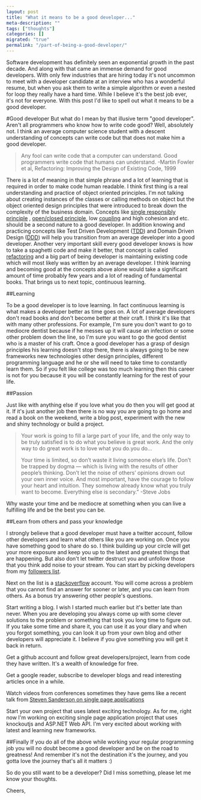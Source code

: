 ```yaml
---
layout: post
title: "What it means to be a good developer..."
meta-description: ""
tags: ["thoughts"]
categories: []
migrated: "true"
permalink: "/part-of-being-a-good-developer/"
---
```

Software development has definitely seen an exponential growth in the past decade. And along with that came an immense demand for good developers. With only few industries that are hiring today it's not uncommon to meet with a developer candidate at an interview who has a wonderful resume, but when you ask them to write a simple algorithm or even a nested for loop they really have a hard time. While I believe it's the best job ever, it's not for everyone. With this post I'd like to spell out what it means to be a good developer.

#Good developer
But what do I mean by that illusive term "good developer". Aren't all programmers who know how to write code good? Well, absolutely not. I think an average computer science student with a descent understanding of concepts can write code but that does not make him a good developer.

> Any fool can write code that a
> computer can understand. Good
> programmers write code that humans can
> understand.
> -Martin Fowler et al, Refactoring: Improving the Design of Existing Code,
> 1999

There is a lot of meaning in that simple phrase and a lot of learning that is required in order to make code human readable. I think first thing is a real understanding and practice of object oriented principles. I'm not talking about creating instances of the classes or calling methods on object but the object oriented design principles that were introduced to break down the complexity of the  business domain. Concepts like [single responsibly principle][1] , [open/closed principle][2], low [coupling][3] and high cohesion and etc. should be a second nature to a good developer. In addition knowing and practicing concepts like Test Driven Development ([TDD][4]) and Domain Driven Design ([DDD][5]) will help you transition from an average developer into a good developer. Another very important skill every good developer knows is how to take a spaghetti code and make it better, that concept is called [refactoring][6] and a big part of being developer is maintaining existing code which will most likely was written by an average developer. I think learning and becoming good at the concepts above alone would take a significant amount of time probably few years and a lot of reading of fundamental books. That brings us to next topic, continuous learning. 

##Learning

To be a good developer is to love learning. In fact continuous learning is what makes a developer better as time goes on. A lot of average developers don't read books and don't become better at their craft. I think it's like that with many other professions. For example, I'm sure you don't want to go to mediocre dentist because if he messes up it will cause an infection or some other problem down the line, so I'm sure you want to go the good dentist who is a master of his craft. Once a good developer has a grasp of design principles his learning doesn't stop there, there is always going to be new frameworks new technologies other design principles, different programming language and he or she will need to take time to constantly learn them. So if you felt like college was too much learning then this career is not for you because it you will be constantly learning for the rest of your life.

##Passion

Just like with anything else if you love what you do then you will get good at it. If it's just another job then there is no way you are going to go home and read a book on the weekend, write a blog post, experiment with the new and shiny technology or build a project. 

> Your work is going to fill a large
> part of your life, and the only way to
> be truly satisfied is to do what you
> believe is great work. And the only
> way to do great work is to love what
> you do.you do...
> 
> Your time is limited, so don’t waste it living someone else’s life. Don’t be trapped by dogma — which is living with the results of other people’s thinking. Don’t let the noise of others’ opinions drown out your own inner voice. And most important, have the courage to follow your heart and intuition. They somehow already know what you truly want to become. Everything else is secondary.” 
> -Steve Jobs



Why waste your time and be mediocre at something when you can live a fulfilling life and be the best you can be.

##Learn from others and pass your knowledge

I strongly believe that a good developer must have a twitter account, follow other developers and learn what others like you are working on. Once you have something good to share do so. I think building up your circle will get your more exposure and keep you up to the latest and greatest things that are happening. But also don't let twitter destruct you and unfollow those that you think add noise to your stream. You can start by picking developers from my [followers list][7].

Next on the list is a [stackoverflow][8] account. You will come across a problem that you cannot find an answer for sooner or later, and you can learn from others. As a bonus try answering other people's questions.

Start writing a blog. I wish I started much earlier but it's better late than never. When you are developing you always come up with some clever solutions to the problem or something that took you long time to figure out. If you take some time and share it, you can use it as your diary and when you forgot something, you can look it up from your own blog and other developers will appreciate it. I believe  if you give something you will get it back in return. 

Get a github account and follow great developers/project, learn from code they have written. It's a wealth of knowledge for free.

Get a google reader, subscribe to developer blogs and read interesting articles once in a while.

Watch videos from conferences sometimes they have gems like a recent talk from [Steven Sanderson on single page applications][9] 

Start your own project that uses latest exciting technology. As for me, right now I'm working on exciting single page application project that uses knockoutjs and ASP.NET Web API. I'm very excited about working with latest and learning new frameworks.

##Finally
If you do all of the above while working your regular programming job you will no doubt become a good developer and be on the road to greatness!  And remember it's not the destination it's the journey, and you gotta love the journey that's all it matters :) 


So do you still want to be a developer? Did I miss something, please let me know your thoughts.

Cheers,


  [1]: http://en.wikipedia.org/wiki/Single_responsibility_principle
  [2]: http://en.wikipedia.org/wiki/Open/closed_principle
  [3]: http://en.wikipedia.org/wiki/Coupling_(computer_programming)
  [4]: http://www.amazon.com/gp/product/0321146530/ref=as_li_qf_sp_asin_tl?ie=UTF8&tag=sermassblo-20&linkCode=as2&camp=1789&creative=9325&creativeASIN=0321146530
  [5]: http://www.amazon.com/gp/product/0321125215/ref=as_li_tf_tl?ie=UTF8&tag=sermassblo-20&linkCode=as2&camp=1789&creative=9325&creativeASIN=0321125215
  [6]: http://www.amazon.com/gp/product/0201485672?ie=UTF8&tag=sermassblo-20&linkCode=xm2&camp=1789&creativeASIN=0201485672
  [7]: https://twitter.com/#!/mercury2269/following
  [8]: http://stackoverflow.com/
  [9]: http://channel9.msdn.com/Events/TechDays/Techdays-2012-the-Netherlands/2159